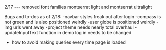 
2/17 --- removed font families montserrat light and montserrat ultralight

Bugs and to-dos as of 2/18:
  -navbar styles freak out after login
  -compass is not green and is also positioned weirdly
  -user globe is positioned weirdly
  -img urls went away
  -project theme needs nearly total overhaul
  -updateInputText function in demo log in needs to be changed

  - how to avoid making queries every time page is loaded
